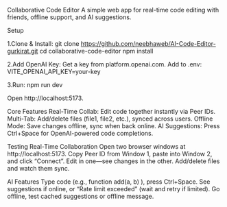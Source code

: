 Collaborative Code Editor
A simple web app for real-time code editing with friends, offline support, and AI suggestions.

Setup

1.Clone & Install:
git clone https://github.com/neebhaweb/AI-Code-Editor-gurkirat.git
cd collaborative-code-editor
npm install

2.Add OpenAI Key:
Get a key from platform.openai.com.
Add to .env:
VITE_OPENAI_API_KEY=your-key

3.Run:
npm run dev

Open http://localhost:5173.

Core Features
Real-Time Collab: Edit code together instantly via Peer IDs.
Multi-Tab: Add/delete files (file1, file2, etc.), synced across users.
Offline Mode: Save changes offline, sync when back online.
AI Suggestions: Press Ctrl+Space for OpenAI-powered code completions.

Testing
Real-Time Collaboration
Open two browser windows at http://localhost:5173.
Copy Peer ID from Window 1, paste into Window 2, and click “Connect”.
Edit in one—see changes in the other. Add/delete files and watch them sync.

AI Features
Type code (e.g., function add(a, b) ), press Ctrl+Space.
See suggestions if online, or “Rate limit exceeded” (wait and retry if limited).
Go offline, test cached suggestions or offline message.
